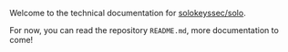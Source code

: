 Welcome to the technical documentation for [solokeyssec/solo](https://github.com/solokeyssec/solo).

For now, you can read the repository `README.md`, more documentation to come!

